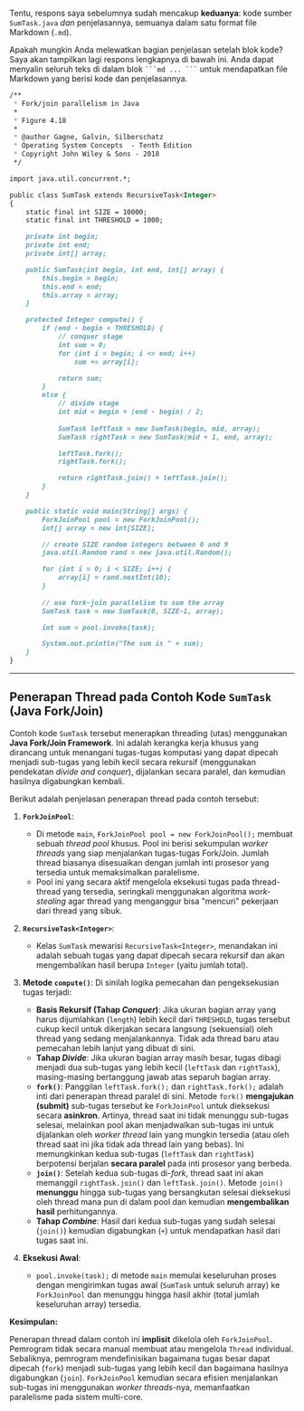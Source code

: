 Tentu, respons saya sebelumnya sudah mencakup **keduanya**: kode sumber `SumTask.java` *dan* penjelasannya, semuanya dalam satu format file Markdown (`.md`).

Apakah mungkin Anda melewatkan bagian penjelasan setelah blok kode? Saya akan tampilkan lagi respons lengkapnya di bawah ini. Anda dapat menyalin seluruh teks di dalam blok ` ```md ... ``` ` untuk mendapatkan file Markdown yang berisi kode dan penjelasannya.

```md
/**
 * Fork/join parallelism in Java
 *
 * Figure 4.18
 *
 * @author Gagne, Galvin, Silberschatz
 * Operating System Concepts  - Tenth Edition
 * Copyright John Wiley & Sons - 2018
 */

import java.util.concurrent.*;

public class SumTask extends RecursiveTask<Integer>
{
    static final int SIZE = 10000;
    static final int THRESHOLD = 1000;

    private int begin;
    private int end;
    private int[] array;

    public SumTask(int begin, int end, int[] array) {
        this.begin = begin;
        this.end = end;
        this.array = array;
    }

    protected Integer compute() {
        if (end - begin < THRESHOLD) {
            // conquer stage 
            int sum = 0;
            for (int i = begin; i <= end; i++)
                sum += array[i];

            return sum;
        }
        else {
            // divide stage 
            int mid = begin + (end - begin) / 2;
            
            SumTask leftTask = new SumTask(begin, mid, array);
            SumTask rightTask = new SumTask(mid + 1, end, array);

            leftTask.fork();
            rightTask.fork();

            return rightTask.join() + leftTask.join();
        }
    }

	public static void main(String[] args) {
		ForkJoinPool pool = new ForkJoinPool();
		int[] array = new int[SIZE];

		// create SIZE random integers between 0 and 9
		java.util.Random rand = new java.util.Random();

		for (int i = 0; i < SIZE; i++) {
			array[i] = rand.nextInt(10);
		}		
		
		// use fork-join parallelism to sum the array
		SumTask task = new SumTask(0, SIZE-1, array);

		int sum = pool.invoke(task);

		System.out.println("The sum is " + sum);
	}
}


```

---

## Penerapan Thread pada Contoh Kode `SumTask` (Java Fork/Join)

Contoh kode `SumTask` tersebut menerapkan threading (utas) menggunakan **Java Fork/Join Framework**. Ini adalah kerangka kerja khusus yang dirancang untuk menangani tugas-tugas komputasi yang dapat dipecah menjadi sub-tugas yang lebih kecil secara rekursif (menggunakan pendekatan *divide and conquer*), dijalankan secara paralel, dan kemudian hasilnya digabungkan kembali.

Berikut adalah penjelasan penerapan thread pada contoh tersebut:

1.  **`ForkJoinPool`**:
    * Di metode `main`, `ForkJoinPool pool = new ForkJoinPool();` membuat sebuah *thread pool* khusus. Pool ini berisi sekumpulan *worker threads* yang siap menjalankan tugas-tugas Fork/Join. Jumlah thread biasanya disesuaikan dengan jumlah inti prosesor yang tersedia untuk memaksimalkan paralelisme.
    * Pool ini yang secara aktif mengelola eksekusi tugas pada thread-thread yang tersedia, seringkali menggunakan algoritma *work-stealing* agar thread yang menganggur bisa "mencuri" pekerjaan dari thread yang sibuk.

2.  **`RecursiveTask<Integer>`**:
    * Kelas `SumTask` mewarisi `RecursiveTask<Integer>`, menandakan ini adalah sebuah tugas yang dapat dipecah secara rekursif dan akan mengembalikan hasil berupa `Integer` (yaitu jumlah total).

3.  **Metode `compute()`**: Di sinilah logika pemecahan dan pengeksekusian tugas terjadi:
    * **Basis Rekursif (Tahap *Conquer*)**: Jika ukuran bagian array yang harus dijumlahkan (`length`) lebih kecil dari `THRESHOLD`, tugas tersebut cukup kecil untuk dikerjakan secara langsung (sekuensial) oleh thread yang sedang menjalankannya. Tidak ada thread baru atau pemecahan lebih lanjut yang dibuat di sini.
    * **Tahap *Divide***: Jika ukuran bagian array masih besar, tugas dibagi menjadi dua sub-tugas yang lebih kecil (`leftTask` dan `rightTask`), masing-masing bertanggung jawab atas separuh bagian array.
    * **`fork()`**: Panggilan `leftTask.fork();` dan `rightTask.fork();` adalah inti dari penerapan thread paralel di sini. Metode `fork()` **mengajukan (submit)** sub-tugas tersebut ke `ForkJoinPool` untuk dieksekusi secara **asinkron**. Artinya, thread saat ini tidak menunggu sub-tugas selesai, melainkan pool akan menjadwalkan sub-tugas ini untuk dijalankan oleh *worker thread* lain yang mungkin tersedia (atau oleh thread saat ini jika tidak ada thread lain yang bebas). Ini memungkinkan kedua sub-tugas (`leftTask` dan `rightTask`) berpotensi berjalan **secara paralel** pada inti prosesor yang berbeda.
    * **`join()`**: Setelah kedua sub-tugas di-*fork*, thread saat ini akan memanggil `rightTask.join()` dan `leftTask.join()`. Metode `join()` **menunggu** hingga sub-tugas yang bersangkutan selesai dieksekusi oleh thread mana pun di dalam pool dan kemudian **mengembalikan hasil** perhitungannya.
    * **Tahap *Combine***: Hasil dari kedua sub-tugas yang sudah selesai (`join()`) kemudian digabungkan (`+`) untuk mendapatkan hasil dari tugas saat ini.

4.  **Eksekusi Awal**:
    * `pool.invoke(task);` di metode `main` memulai keseluruhan proses dengan mengirimkan tugas awal (`SumTask` untuk seluruh array) ke `ForkJoinPool` dan menunggu hingga hasil akhir (total jumlah keseluruhan array) tersedia.

**Kesimpulan:**

Penerapan thread dalam contoh ini **implisit** dikelola oleh `ForkJoinPool`. Pemrogram tidak secara manual membuat atau mengelola `Thread` individual. Sebaliknya, pemrogram mendefinisikan bagaimana tugas besar dapat dipecah (`fork`) menjadi sub-tugas yang lebih kecil dan bagaimana hasilnya digabungkan (`join`). `ForkJoinPool` kemudian secara efisien menjalankan sub-tugas ini menggunakan *worker threads*-nya, memanfaatkan paralelisme pada sistem multi-core.

<img src="">
